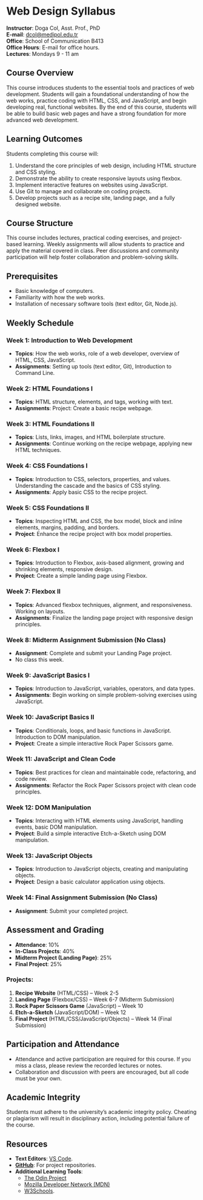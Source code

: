 # Web Design Syllabus

**Instructor**: Doga Col, Asst. Prof., PhD  
**E-mail**: dcol@medipol.edu.tr  
**Office**: School of Communication B413  
**Office Hours**: E-mail for office hours.  
**Lectures**: Mondays 9 - 11 am

## **Course Overview**

This course introduces students to the essential tools and practices of web development. Students will gain a foundational understanding of how the web works, practice coding with HTML, CSS, and JavaScript, and begin developing real, functional websites. By the end of this course, students will be able to build basic web pages and have a strong foundation for more advanced web development.

## **Learning Outcomes**

Students completing this course will:
1. Understand the core principles of web design, including HTML structure and CSS styling.
2. Demonstrate the ability to create responsive layouts using flexbox.
3. Implement interactive features on websites using JavaScript.
4. Use Git to manage and collaborate on coding projects.
5. Develop projects such as a recipe site, landing page, and a fully designed website.

## **Course Structure**

This course includes lectures, practical coding exercises, and project-based learning. Weekly assignments will allow students to practice and apply the material covered in class. Peer discussions and community participation will help foster collaboration and problem-solving skills.

## **Prerequisites**

- Basic knowledge of computers.
- Familiarity with how the web works.
- Installation of necessary software tools (text editor, Git, Node.js).

## **Weekly Schedule**

### **Week 1: Introduction to Web Development**
- **Topics**: How the web works, role of a web developer, overview of HTML, CSS, JavaScript.
- **Assignments**: Setting up tools (text editor, Git), Introduction to Command Line.

### **Week 2: HTML Foundations I**
- **Topics**: HTML structure, elements, and tags, working with text.
- **Assignments**: Project: Create a basic recipe webpage.

### **Week 3: HTML Foundations II**
- **Topics**: Lists, links, images, and HTML boilerplate structure.
- **Assignments**: Continue working on the recipe webpage, applying new HTML techniques.

### **Week 4: CSS Foundations I**
- **Topics**: Introduction to CSS, selectors, properties, and values. Understanding the cascade and the basics of CSS styling.
- **Assignments**: Apply basic CSS to the recipe project.

### **Week 5: CSS Foundations II**
- **Topics**: Inspecting HTML and CSS, the box model, block and inline elements, margins, padding, and borders.
- **Project**: Enhance the recipe project with box model properties.

### **Week 6: Flexbox I**
- **Topics**: Introduction to Flexbox, axis-based alignment, growing and shrinking elements, responsive design.
- **Project**: Create a simple landing page using Flexbox.

### **Week 7: Flexbox II**
- **Topics**: Advanced flexbox techniques, alignment, and responsiveness. Working on layouts.
- **Assignments**: Finalize the landing page project with responsive design principles.

### **Week 8: Midterm Assignment Submission (No Class)**  
- **Assignment**: Complete and submit your Landing Page project.  
- No class this week.

### **Week 9: JavaScript Basics I**
- **Topics**: Introduction to JavaScript, variables, operators, and data types.
- **Assignments**: Begin working on simple problem-solving exercises using JavaScript.

### **Week 10: JavaScript Basics II**
- **Topics**: Conditionals, loops, and basic functions in JavaScript. Introduction to DOM manipulation.
- **Project**: Create a simple interactive Rock Paper Scissors game.

### **Week 11: JavaScript and Clean Code**
- **Topics**: Best practices for clean and maintainable code, refactoring, and code review.
- **Assignments**: Refactor the Rock Paper Scissors project with clean code principles.

### **Week 12: DOM Manipulation**
- **Topics**: Interacting with HTML elements using JavaScript, handling events, basic DOM manipulation.
- **Project**: Build a simple interactive Etch-a-Sketch using DOM manipulation.

### **Week 13: JavaScript Objects**
- **Topics**: Introduction to JavaScript objects, creating and manipulating objects.
- **Project**: Design a basic calculator application using objects.

### **Week 14: Final Assignment Submission (No Class)**  
- **Assignment**: Submit your completed project.  

## **Assessment and Grading**

- **Attendance**: 10%  
- **In-Class Projects**: 40%  
- **Midterm Project (Landing Page)**: 25%  
- **Final Project**: 25%

### **Projects**:
1. **Recipe Website** (HTML/CSS) – Week 2-5
2. **Landing Page** (Flexbox/CSS) – Week 6-7 (Midterm Submission)
3. **Rock Paper Scissors Game** (JavaScript) – Week 10
4. **Etch-a-Sketch** (JavaScript/DOM) – Week 12
5. **Final Project** (HTML/CSS/JavaScript/Objects) – Week 14 (Final Submission)

## **Participation and Attendance**

- Attendance and active participation are required for this course. If you miss a class, please review the recorded lectures or notes.
- Collaboration and discussion with peers are encouraged, but all code must be your own.

## **Academic Integrity**

Students must adhere to the university’s academic integrity policy. Cheating or plagiarism will result in disciplinary action, including potential failure of the course.

## **Resources**

- **Text Editors**: [VS Code](https://code.visualstudio.com/).
- [**GitHub**](https://github.com/): For project repositories.
- **Additional Learning Tools**: 
  - [The Odin Project](https://www.theodinproject.com/) 
  - [Mozilla Developer Network (MDN)](https://developer.mozilla.org/en-US/)
  - [W3Schools](https://www.w3schools.com/).

